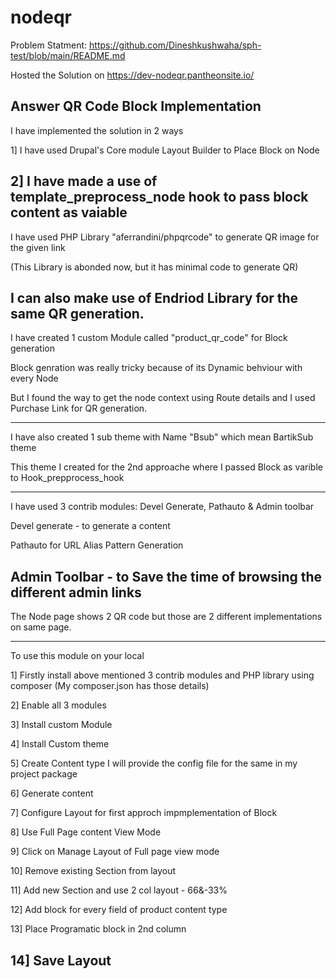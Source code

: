 # nodeqr

Problem Statment: https://github.com/Dineshkushwaha/sph-test/blob/main/README.md

Hosted the Solution on https://dev-nodeqr.pantheonsite.io/

Answer QR Code Block Implementation 
-----------------------------------------------------------------------------------------------

I have implemented the solution in 2 ways

1] I have used Drupal's Core module Layout Builder to Place Block on Node

2] I have made a use of template_preprocess_node hook to pass block content as vaiable
----------------------------------------------------------------------------------------------

I have used PHP Library "aferrandini/phpqrcode" to generate QR image for the given link

(This Library is abonded now, but it has minimal code to generate QR)

I can also make use of Endriod Library for the same QR generation.
---------------------------------------------------------------------------------------------
I have created 1 custom Module called "product_qr_code" for Block generation

Block genration was really tricky because of its Dynamic behviour with every Node

But I found the way to get the node context using Route details and I used Purchase Link for QR generation.

-----------------------------------------------------------------------------------------------
I have also created 1 sub theme with Name "Bsub" which mean BartikSub theme

This theme I created for the 2nd approache where I passed Block as varible to Hook_prepprocess_hook

-----------------------------------------------------------------------------------------------

I have used 3 contrib modules: Devel Generate, Pathauto & Admin toolbar

Devel generate - to generate a content

Pathauto for URL Alias Pattern Generation

Admin Toolbar - to Save the time of browsing the different admin links
--------------------------------------------------------------------------------------------

The Node page shows 2 QR code but those are 2 different implementations on same page.

------------------------------------------------------------------------------------------
To use this  module on your local

1] Firstly install above mentioned 3 contrib modules and PHP library using composer (My composer.json has those details)

2] Enable all 3 modules

3] Install custom Module

4] Install Custom theme

5] Create Content type I will provide the config file for the same in my project package

6] Generate content

7] Configure Layout for first approch impmplementation of Block

8] Use Full Page content View Mode

9] Click on Manage Layout of Full page view mode

10] Remove existing Section from layout 

11] Add new Section and use 2 col layout - 66&-33%

12] Add block for every field of product content type

13] Place Programatic block in 2nd column

14] Save Layout
---------------------------------------------------------------------------------------------
